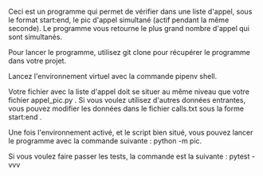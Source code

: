 Ceci est un programme qui permet de vérifier dans une 
liste d'appel, sous le format start:end, le pic d'appel
simultané (actif pendant la même seconde).
Le programme vous retourne le plus grand nombre d'appel
qui sont simultanés.

Pour lancer le programme, utilisez git clone pour récupérer
le programme dans votre projet.

Lancez l'environnement virtuel avec la commande pipenv shell.

Votre fichier avec la liste d'appel doit se situer au même niveau
que votre fichier appel_pic.py .
Si vous voulez utilisez d'autres données entrantes, vous pouvez
modifier les données dans le fichier calls.txt sous la forme
start:end .

Une fois l'environnement activé, et le script bien situé, 
vous pouvez lancer le programme avec la commande suivante :
python -m pic.

Si vous voulez faire passer les tests, la commande est la 
suivante : pytest -vvv
